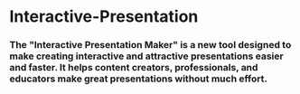 # Interactive-Presentation

### The "Interactive Presentation Maker" is a new tool designed to make creating interactive and attractive presentations easier and faster. It helps content creators, professionals, and educators make great presentations without much effort.
